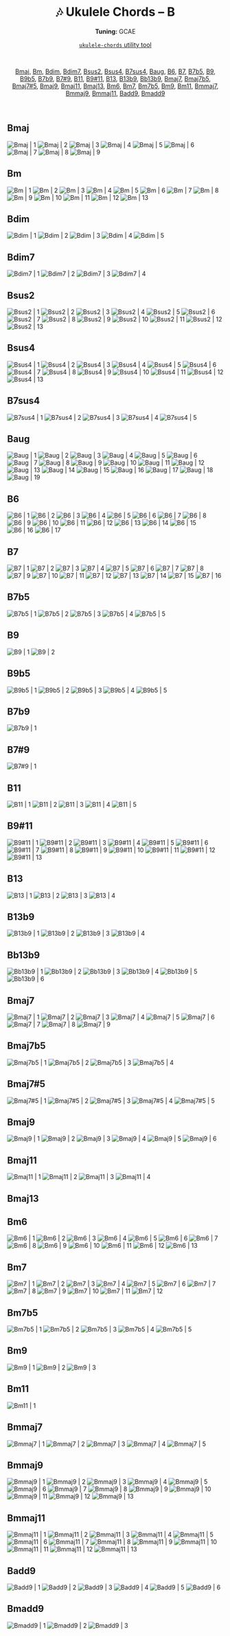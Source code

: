 <div align="center">
	<h1>🎶 Ukulele Chords – B</h1>
	<p>
		<strong>Tuning:</strong> GCAE
	</p>
	<p>
    	<a href="https://github.com/capevace/ukulele-chords"><code>ukulele-chords</code> utility tool</a>
	</p>
	<br>
	<p>
		<a href="#Bmaj">Bmaj</a>, <a href="#Bm">Bm</a>, <a href="#Bdim">Bdim</a>, <a href="#Bdim7">Bdim7</a>, <a href="#Bsus2">Bsus2</a>, <a href="#Bsus4">Bsus4</a>, <a href="#B7sus4">B7sus4</a>, <a href="#Baug">Baug</a>, <a href="#B6">B6</a>, <a href="#B7">B7</a>, <a href="#B7b5">B7b5</a>, <a href="#B9">B9</a>, <a href="#B9b5">B9b5</a>, <a href="#B7b9">B7b9</a>, <a href="#B7%239">B7#9</a>, <a href="#B11">B11</a>, <a href="#B9%2311">B9#11</a>, <a href="#B13">B13</a>, <a href="#B13b9">B13b9</a>, <a href="#Bb13b9">Bb13b9</a>, <a href="#Bmaj7">Bmaj7</a>, <a href="#Bmaj7b5">Bmaj7b5</a>, <a href="#Bmaj7%235">Bmaj7#5</a>, <a href="#Bmaj9">Bmaj9</a>, <a href="#Bmaj11">Bmaj11</a>, <a href="#Bmaj13">Bmaj13</a>, <a href="#Bm6">Bm6</a>, <a href="#Bm7">Bm7</a>, <a href="#Bm7b5">Bm7b5</a>, <a href="#Bm9">Bm9</a>, <a href="#Bm11">Bm11</a>, <a href="#Bmmaj7">Bmmaj7</a>, <a href="#Bmmaj9">Bmmaj9</a>, <a href="#Bmmaj11">Bmmaj11</a>, <a href="#Badd9">Badd9</a>, <a href="#Bmadd9">Bmadd9</a>
	</p>
</div>
<br>


## Bmaj

![Bmaj | 1](https://raw.githubusercontent.com/Capevace/ukulele-chords/main/svgs/Bmaj.svg) ![Bmaj | 2](https://raw.githubusercontent.com/Capevace/ukulele-chords/main/svgs/Bmaj-2.svg) ![Bmaj | 3](https://raw.githubusercontent.com/Capevace/ukulele-chords/main/svgs/Bmaj-3.svg) ![Bmaj | 4](https://raw.githubusercontent.com/Capevace/ukulele-chords/main/svgs/Bmaj-4.svg) ![Bmaj | 5](https://raw.githubusercontent.com/Capevace/ukulele-chords/main/svgs/Bmaj-5.svg) ![Bmaj | 6](https://raw.githubusercontent.com/Capevace/ukulele-chords/main/svgs/Bmaj-6.svg) ![Bmaj | 7](https://raw.githubusercontent.com/Capevace/ukulele-chords/main/svgs/Bmaj-7.svg) ![Bmaj | 8](https://raw.githubusercontent.com/Capevace/ukulele-chords/main/svgs/Bmaj-8.svg) ![Bmaj | 9](https://raw.githubusercontent.com/Capevace/ukulele-chords/main/svgs/Bmaj-9.svg) 

## Bm

![Bm | 1](https://raw.githubusercontent.com/Capevace/ukulele-chords/main/svgs/Bm.svg) ![Bm | 2](https://raw.githubusercontent.com/Capevace/ukulele-chords/main/svgs/Bm-2.svg) ![Bm | 3](https://raw.githubusercontent.com/Capevace/ukulele-chords/main/svgs/Bm-3.svg) ![Bm | 4](https://raw.githubusercontent.com/Capevace/ukulele-chords/main/svgs/Bm-4.svg) ![Bm | 5](https://raw.githubusercontent.com/Capevace/ukulele-chords/main/svgs/Bm-5.svg) ![Bm | 6](https://raw.githubusercontent.com/Capevace/ukulele-chords/main/svgs/Bm-6.svg) ![Bm | 7](https://raw.githubusercontent.com/Capevace/ukulele-chords/main/svgs/Bm-7.svg) ![Bm | 8](https://raw.githubusercontent.com/Capevace/ukulele-chords/main/svgs/Bm-8.svg) ![Bm | 9](https://raw.githubusercontent.com/Capevace/ukulele-chords/main/svgs/Bm-9.svg) ![Bm | 10](https://raw.githubusercontent.com/Capevace/ukulele-chords/main/svgs/Bm-10.svg) ![Bm | 11](https://raw.githubusercontent.com/Capevace/ukulele-chords/main/svgs/Bm-11.svg) ![Bm | 12](https://raw.githubusercontent.com/Capevace/ukulele-chords/main/svgs/Bm-12.svg) ![Bm | 13](https://raw.githubusercontent.com/Capevace/ukulele-chords/main/svgs/Bm-13.svg) 

## Bdim

![Bdim | 1](https://raw.githubusercontent.com/Capevace/ukulele-chords/main/svgs/Bdim.svg) ![Bdim | 2](https://raw.githubusercontent.com/Capevace/ukulele-chords/main/svgs/Bdim-2.svg) ![Bdim | 3](https://raw.githubusercontent.com/Capevace/ukulele-chords/main/svgs/Bdim-3.svg) ![Bdim | 4](https://raw.githubusercontent.com/Capevace/ukulele-chords/main/svgs/Bdim-4.svg) ![Bdim | 5](https://raw.githubusercontent.com/Capevace/ukulele-chords/main/svgs/Bdim-5.svg) 

## Bdim7

![Bdim7 | 1](https://raw.githubusercontent.com/Capevace/ukulele-chords/main/svgs/Bdim7.svg) ![Bdim7 | 2](https://raw.githubusercontent.com/Capevace/ukulele-chords/main/svgs/Bdim7-2.svg) ![Bdim7 | 3](https://raw.githubusercontent.com/Capevace/ukulele-chords/main/svgs/Bdim7-3.svg) ![Bdim7 | 4](https://raw.githubusercontent.com/Capevace/ukulele-chords/main/svgs/Bdim7-4.svg) 

## Bsus2

![Bsus2 | 1](https://raw.githubusercontent.com/Capevace/ukulele-chords/main/svgs/Bsus2.svg) ![Bsus2 | 2](https://raw.githubusercontent.com/Capevace/ukulele-chords/main/svgs/Bsus2-2.svg) ![Bsus2 | 3](https://raw.githubusercontent.com/Capevace/ukulele-chords/main/svgs/Bsus2-3.svg) ![Bsus2 | 4](https://raw.githubusercontent.com/Capevace/ukulele-chords/main/svgs/Bsus2-4.svg) ![Bsus2 | 5](https://raw.githubusercontent.com/Capevace/ukulele-chords/main/svgs/Bsus2-5.svg) ![Bsus2 | 6](https://raw.githubusercontent.com/Capevace/ukulele-chords/main/svgs/Bsus2-6.svg) ![Bsus2 | 7](https://raw.githubusercontent.com/Capevace/ukulele-chords/main/svgs/Bsus2-7.svg) ![Bsus2 | 8](https://raw.githubusercontent.com/Capevace/ukulele-chords/main/svgs/Bsus2-8.svg) ![Bsus2 | 9](https://raw.githubusercontent.com/Capevace/ukulele-chords/main/svgs/Bsus2-9.svg) ![Bsus2 | 10](https://raw.githubusercontent.com/Capevace/ukulele-chords/main/svgs/Bsus2-10.svg) ![Bsus2 | 11](https://raw.githubusercontent.com/Capevace/ukulele-chords/main/svgs/Bsus2-11.svg) ![Bsus2 | 12](https://raw.githubusercontent.com/Capevace/ukulele-chords/main/svgs/Bsus2-12.svg) ![Bsus2 | 13](https://raw.githubusercontent.com/Capevace/ukulele-chords/main/svgs/Bsus2-13.svg) 

## Bsus4

![Bsus4 | 1](https://raw.githubusercontent.com/Capevace/ukulele-chords/main/svgs/Bsus4.svg) ![Bsus4 | 2](https://raw.githubusercontent.com/Capevace/ukulele-chords/main/svgs/Bsus4-2.svg) ![Bsus4 | 3](https://raw.githubusercontent.com/Capevace/ukulele-chords/main/svgs/Bsus4-3.svg) ![Bsus4 | 4](https://raw.githubusercontent.com/Capevace/ukulele-chords/main/svgs/Bsus4-4.svg) ![Bsus4 | 5](https://raw.githubusercontent.com/Capevace/ukulele-chords/main/svgs/Bsus4-5.svg) ![Bsus4 | 6](https://raw.githubusercontent.com/Capevace/ukulele-chords/main/svgs/Bsus4-6.svg) ![Bsus4 | 7](https://raw.githubusercontent.com/Capevace/ukulele-chords/main/svgs/Bsus4-7.svg) ![Bsus4 | 8](https://raw.githubusercontent.com/Capevace/ukulele-chords/main/svgs/Bsus4-8.svg) ![Bsus4 | 9](https://raw.githubusercontent.com/Capevace/ukulele-chords/main/svgs/Bsus4-9.svg) ![Bsus4 | 10](https://raw.githubusercontent.com/Capevace/ukulele-chords/main/svgs/Bsus4-10.svg) ![Bsus4 | 11](https://raw.githubusercontent.com/Capevace/ukulele-chords/main/svgs/Bsus4-11.svg) ![Bsus4 | 12](https://raw.githubusercontent.com/Capevace/ukulele-chords/main/svgs/Bsus4-12.svg) ![Bsus4 | 13](https://raw.githubusercontent.com/Capevace/ukulele-chords/main/svgs/Bsus4-13.svg) 

## B7sus4

![B7sus4 | 1](https://raw.githubusercontent.com/Capevace/ukulele-chords/main/svgs/B7sus4.svg) ![B7sus4 | 2](https://raw.githubusercontent.com/Capevace/ukulele-chords/main/svgs/B7sus4-2.svg) ![B7sus4 | 3](https://raw.githubusercontent.com/Capevace/ukulele-chords/main/svgs/B7sus4-3.svg) ![B7sus4 | 4](https://raw.githubusercontent.com/Capevace/ukulele-chords/main/svgs/B7sus4-4.svg) ![B7sus4 | 5](https://raw.githubusercontent.com/Capevace/ukulele-chords/main/svgs/B7sus4-5.svg) 

## Baug

![Baug | 1](https://raw.githubusercontent.com/Capevace/ukulele-chords/main/svgs/Baug.svg) ![Baug | 2](https://raw.githubusercontent.com/Capevace/ukulele-chords/main/svgs/Baug-2.svg) ![Baug | 3](https://raw.githubusercontent.com/Capevace/ukulele-chords/main/svgs/Baug-3.svg) ![Baug | 4](https://raw.githubusercontent.com/Capevace/ukulele-chords/main/svgs/Baug-4.svg) ![Baug | 5](https://raw.githubusercontent.com/Capevace/ukulele-chords/main/svgs/Baug-5.svg) ![Baug | 6](https://raw.githubusercontent.com/Capevace/ukulele-chords/main/svgs/Baug-6.svg) ![Baug | 7](https://raw.githubusercontent.com/Capevace/ukulele-chords/main/svgs/Baug-7.svg) ![Baug | 8](https://raw.githubusercontent.com/Capevace/ukulele-chords/main/svgs/Baug-8.svg) ![Baug | 9](https://raw.githubusercontent.com/Capevace/ukulele-chords/main/svgs/Baug-9.svg) ![Baug | 10](https://raw.githubusercontent.com/Capevace/ukulele-chords/main/svgs/Baug-10.svg) ![Baug | 11](https://raw.githubusercontent.com/Capevace/ukulele-chords/main/svgs/Baug-11.svg) ![Baug | 12](https://raw.githubusercontent.com/Capevace/ukulele-chords/main/svgs/Baug-12.svg) ![Baug | 13](https://raw.githubusercontent.com/Capevace/ukulele-chords/main/svgs/Baug-13.svg) ![Baug | 14](https://raw.githubusercontent.com/Capevace/ukulele-chords/main/svgs/Baug-14.svg) ![Baug | 15](https://raw.githubusercontent.com/Capevace/ukulele-chords/main/svgs/Baug-15.svg) ![Baug | 16](https://raw.githubusercontent.com/Capevace/ukulele-chords/main/svgs/Baug-16.svg) ![Baug | 17](https://raw.githubusercontent.com/Capevace/ukulele-chords/main/svgs/Baug-17.svg) ![Baug | 18](https://raw.githubusercontent.com/Capevace/ukulele-chords/main/svgs/Baug-18.svg) ![Baug | 19](https://raw.githubusercontent.com/Capevace/ukulele-chords/main/svgs/Baug-19.svg) 

## B6

![B6 | 1](https://raw.githubusercontent.com/Capevace/ukulele-chords/main/svgs/B6.svg) ![B6 | 2](https://raw.githubusercontent.com/Capevace/ukulele-chords/main/svgs/B6-2.svg) ![B6 | 3](https://raw.githubusercontent.com/Capevace/ukulele-chords/main/svgs/B6-3.svg) ![B6 | 4](https://raw.githubusercontent.com/Capevace/ukulele-chords/main/svgs/B6-4.svg) ![B6 | 5](https://raw.githubusercontent.com/Capevace/ukulele-chords/main/svgs/B6-5.svg) ![B6 | 6](https://raw.githubusercontent.com/Capevace/ukulele-chords/main/svgs/B6-6.svg) ![B6 | 7](https://raw.githubusercontent.com/Capevace/ukulele-chords/main/svgs/B6-7.svg) ![B6 | 8](https://raw.githubusercontent.com/Capevace/ukulele-chords/main/svgs/B6-8.svg) ![B6 | 9](https://raw.githubusercontent.com/Capevace/ukulele-chords/main/svgs/B6-9.svg) ![B6 | 10](https://raw.githubusercontent.com/Capevace/ukulele-chords/main/svgs/B6-10.svg) ![B6 | 11](https://raw.githubusercontent.com/Capevace/ukulele-chords/main/svgs/B6-11.svg) ![B6 | 12](https://raw.githubusercontent.com/Capevace/ukulele-chords/main/svgs/B6-12.svg) ![B6 | 13](https://raw.githubusercontent.com/Capevace/ukulele-chords/main/svgs/B6-13.svg) ![B6 | 14](https://raw.githubusercontent.com/Capevace/ukulele-chords/main/svgs/B6-14.svg) ![B6 | 15](https://raw.githubusercontent.com/Capevace/ukulele-chords/main/svgs/B6-15.svg) ![B6 | 16](https://raw.githubusercontent.com/Capevace/ukulele-chords/main/svgs/B6-16.svg) ![B6 | 17](https://raw.githubusercontent.com/Capevace/ukulele-chords/main/svgs/B6-17.svg) 

## B7

![B7 | 1](https://raw.githubusercontent.com/Capevace/ukulele-chords/main/svgs/B7.svg) ![B7 | 2](https://raw.githubusercontent.com/Capevace/ukulele-chords/main/svgs/B7-2.svg) ![B7 | 3](https://raw.githubusercontent.com/Capevace/ukulele-chords/main/svgs/B7-3.svg) ![B7 | 4](https://raw.githubusercontent.com/Capevace/ukulele-chords/main/svgs/B7-4.svg) ![B7 | 5](https://raw.githubusercontent.com/Capevace/ukulele-chords/main/svgs/B7-5.svg) ![B7 | 6](https://raw.githubusercontent.com/Capevace/ukulele-chords/main/svgs/B7-6.svg) ![B7 | 7](https://raw.githubusercontent.com/Capevace/ukulele-chords/main/svgs/B7-7.svg) ![B7 | 8](https://raw.githubusercontent.com/Capevace/ukulele-chords/main/svgs/B7-8.svg) ![B7 | 9](https://raw.githubusercontent.com/Capevace/ukulele-chords/main/svgs/B7-9.svg) ![B7 | 10](https://raw.githubusercontent.com/Capevace/ukulele-chords/main/svgs/B7-10.svg) ![B7 | 11](https://raw.githubusercontent.com/Capevace/ukulele-chords/main/svgs/B7-11.svg) ![B7 | 12](https://raw.githubusercontent.com/Capevace/ukulele-chords/main/svgs/B7-12.svg) ![B7 | 13](https://raw.githubusercontent.com/Capevace/ukulele-chords/main/svgs/B7-13.svg) ![B7 | 14](https://raw.githubusercontent.com/Capevace/ukulele-chords/main/svgs/B7-14.svg) ![B7 | 15](https://raw.githubusercontent.com/Capevace/ukulele-chords/main/svgs/B7-15.svg) ![B7 | 16](https://raw.githubusercontent.com/Capevace/ukulele-chords/main/svgs/B7-16.svg) 

## B7b5

![B7b5 | 1](https://raw.githubusercontent.com/Capevace/ukulele-chords/main/svgs/B7b5.svg) ![B7b5 | 2](https://raw.githubusercontent.com/Capevace/ukulele-chords/main/svgs/B7b5-2.svg) ![B7b5 | 3](https://raw.githubusercontent.com/Capevace/ukulele-chords/main/svgs/B7b5-3.svg) ![B7b5 | 4](https://raw.githubusercontent.com/Capevace/ukulele-chords/main/svgs/B7b5-4.svg) ![B7b5 | 5](https://raw.githubusercontent.com/Capevace/ukulele-chords/main/svgs/B7b5-5.svg) 

## B9

![B9 | 1](https://raw.githubusercontent.com/Capevace/ukulele-chords/main/svgs/B9.svg) ![B9 | 2](https://raw.githubusercontent.com/Capevace/ukulele-chords/main/svgs/B9-2.svg) 

## B9b5

![B9b5 | 1](https://raw.githubusercontent.com/Capevace/ukulele-chords/main/svgs/B9b5.svg) ![B9b5 | 2](https://raw.githubusercontent.com/Capevace/ukulele-chords/main/svgs/B9b5-2.svg) ![B9b5 | 3](https://raw.githubusercontent.com/Capevace/ukulele-chords/main/svgs/B9b5-3.svg) ![B9b5 | 4](https://raw.githubusercontent.com/Capevace/ukulele-chords/main/svgs/B9b5-4.svg) ![B9b5 | 5](https://raw.githubusercontent.com/Capevace/ukulele-chords/main/svgs/B9b5-5.svg) 

## B7b9

![B7b9 | 1](https://raw.githubusercontent.com/Capevace/ukulele-chords/main/svgs/B7b9.svg) 

## B7#9

![B7#9 | 1](https://raw.githubusercontent.com/Capevace/ukulele-chords/main/svgs/B7%239.svg) 

## B11

![B11 | 1](https://raw.githubusercontent.com/Capevace/ukulele-chords/main/svgs/B11.svg) ![B11 | 2](https://raw.githubusercontent.com/Capevace/ukulele-chords/main/svgs/B11-2.svg) ![B11 | 3](https://raw.githubusercontent.com/Capevace/ukulele-chords/main/svgs/B11-3.svg) ![B11 | 4](https://raw.githubusercontent.com/Capevace/ukulele-chords/main/svgs/B11-4.svg) ![B11 | 5](https://raw.githubusercontent.com/Capevace/ukulele-chords/main/svgs/B11-5.svg) 

## B9#11

![B9#11 | 1](https://raw.githubusercontent.com/Capevace/ukulele-chords/main/svgs/B9%2311.svg) ![B9#11 | 2](https://raw.githubusercontent.com/Capevace/ukulele-chords/main/svgs/B9%2311-2.svg) ![B9#11 | 3](https://raw.githubusercontent.com/Capevace/ukulele-chords/main/svgs/B9%2311-3.svg) ![B9#11 | 4](https://raw.githubusercontent.com/Capevace/ukulele-chords/main/svgs/B9%2311-4.svg) ![B9#11 | 5](https://raw.githubusercontent.com/Capevace/ukulele-chords/main/svgs/B9%2311-5.svg) ![B9#11 | 6](https://raw.githubusercontent.com/Capevace/ukulele-chords/main/svgs/B9%2311-6.svg) ![B9#11 | 7](https://raw.githubusercontent.com/Capevace/ukulele-chords/main/svgs/B9%2311-7.svg) ![B9#11 | 8](https://raw.githubusercontent.com/Capevace/ukulele-chords/main/svgs/B9%2311-8.svg) ![B9#11 | 9](https://raw.githubusercontent.com/Capevace/ukulele-chords/main/svgs/B9%2311-9.svg) ![B9#11 | 10](https://raw.githubusercontent.com/Capevace/ukulele-chords/main/svgs/B9%2311-10.svg) ![B9#11 | 11](https://raw.githubusercontent.com/Capevace/ukulele-chords/main/svgs/B9%2311-11.svg) ![B9#11 | 12](https://raw.githubusercontent.com/Capevace/ukulele-chords/main/svgs/B9%2311-12.svg) ![B9#11 | 13](https://raw.githubusercontent.com/Capevace/ukulele-chords/main/svgs/B9%2311-13.svg) 

## B13

![B13 | 1](https://raw.githubusercontent.com/Capevace/ukulele-chords/main/svgs/B13.svg) ![B13 | 2](https://raw.githubusercontent.com/Capevace/ukulele-chords/main/svgs/B13-2.svg) ![B13 | 3](https://raw.githubusercontent.com/Capevace/ukulele-chords/main/svgs/B13-3.svg) ![B13 | 4](https://raw.githubusercontent.com/Capevace/ukulele-chords/main/svgs/B13-4.svg) 

## B13b9

![B13b9 | 1](https://raw.githubusercontent.com/Capevace/ukulele-chords/main/svgs/B13b9.svg) ![B13b9 | 2](https://raw.githubusercontent.com/Capevace/ukulele-chords/main/svgs/B13b9-2.svg) ![B13b9 | 3](https://raw.githubusercontent.com/Capevace/ukulele-chords/main/svgs/B13b9-3.svg) ![B13b9 | 4](https://raw.githubusercontent.com/Capevace/ukulele-chords/main/svgs/B13b9-4.svg) 

## Bb13b9

![Bb13b9 | 1](https://raw.githubusercontent.com/Capevace/ukulele-chords/main/svgs/Bb13b9.svg) ![Bb13b9 | 2](https://raw.githubusercontent.com/Capevace/ukulele-chords/main/svgs/Bb13b9-2.svg) ![Bb13b9 | 3](https://raw.githubusercontent.com/Capevace/ukulele-chords/main/svgs/Bb13b9-3.svg) ![Bb13b9 | 4](https://raw.githubusercontent.com/Capevace/ukulele-chords/main/svgs/Bb13b9-4.svg) ![Bb13b9 | 5](https://raw.githubusercontent.com/Capevace/ukulele-chords/main/svgs/Bb13b9-5.svg) ![Bb13b9 | 6](https://raw.githubusercontent.com/Capevace/ukulele-chords/main/svgs/Bb13b9-6.svg) 

## Bmaj7

![Bmaj7 | 1](https://raw.githubusercontent.com/Capevace/ukulele-chords/main/svgs/Bmaj7.svg) ![Bmaj7 | 2](https://raw.githubusercontent.com/Capevace/ukulele-chords/main/svgs/Bmaj7-2.svg) ![Bmaj7 | 3](https://raw.githubusercontent.com/Capevace/ukulele-chords/main/svgs/Bmaj7-3.svg) ![Bmaj7 | 4](https://raw.githubusercontent.com/Capevace/ukulele-chords/main/svgs/Bmaj7-4.svg) ![Bmaj7 | 5](https://raw.githubusercontent.com/Capevace/ukulele-chords/main/svgs/Bmaj7-5.svg) ![Bmaj7 | 6](https://raw.githubusercontent.com/Capevace/ukulele-chords/main/svgs/Bmaj7-6.svg) ![Bmaj7 | 7](https://raw.githubusercontent.com/Capevace/ukulele-chords/main/svgs/Bmaj7-7.svg) ![Bmaj7 | 8](https://raw.githubusercontent.com/Capevace/ukulele-chords/main/svgs/Bmaj7-8.svg) ![Bmaj7 | 9](https://raw.githubusercontent.com/Capevace/ukulele-chords/main/svgs/Bmaj7-9.svg) 

## Bmaj7b5

![Bmaj7b5 | 1](https://raw.githubusercontent.com/Capevace/ukulele-chords/main/svgs/Bmaj7b5.svg) ![Bmaj7b5 | 2](https://raw.githubusercontent.com/Capevace/ukulele-chords/main/svgs/Bmaj7b5-2.svg) ![Bmaj7b5 | 3](https://raw.githubusercontent.com/Capevace/ukulele-chords/main/svgs/Bmaj7b5-3.svg) ![Bmaj7b5 | 4](https://raw.githubusercontent.com/Capevace/ukulele-chords/main/svgs/Bmaj7b5-4.svg) 

## Bmaj7#5

![Bmaj7#5 | 1](https://raw.githubusercontent.com/Capevace/ukulele-chords/main/svgs/Bmaj7%235.svg) ![Bmaj7#5 | 2](https://raw.githubusercontent.com/Capevace/ukulele-chords/main/svgs/Bmaj7%235-2.svg) ![Bmaj7#5 | 3](https://raw.githubusercontent.com/Capevace/ukulele-chords/main/svgs/Bmaj7%235-3.svg) ![Bmaj7#5 | 4](https://raw.githubusercontent.com/Capevace/ukulele-chords/main/svgs/Bmaj7%235-4.svg) ![Bmaj7#5 | 5](https://raw.githubusercontent.com/Capevace/ukulele-chords/main/svgs/Bmaj7%235-5.svg) 

## Bmaj9

![Bmaj9 | 1](https://raw.githubusercontent.com/Capevace/ukulele-chords/main/svgs/Bmaj9.svg) ![Bmaj9 | 2](https://raw.githubusercontent.com/Capevace/ukulele-chords/main/svgs/Bmaj9-2.svg) ![Bmaj9 | 3](https://raw.githubusercontent.com/Capevace/ukulele-chords/main/svgs/Bmaj9-3.svg) ![Bmaj9 | 4](https://raw.githubusercontent.com/Capevace/ukulele-chords/main/svgs/Bmaj9-4.svg) ![Bmaj9 | 5](https://raw.githubusercontent.com/Capevace/ukulele-chords/main/svgs/Bmaj9-5.svg) ![Bmaj9 | 6](https://raw.githubusercontent.com/Capevace/ukulele-chords/main/svgs/Bmaj9-6.svg) 

## Bmaj11

![Bmaj11 | 1](https://raw.githubusercontent.com/Capevace/ukulele-chords/main/svgs/Bmaj11.svg) ![Bmaj11 | 2](https://raw.githubusercontent.com/Capevace/ukulele-chords/main/svgs/Bmaj11-2.svg) ![Bmaj11 | 3](https://raw.githubusercontent.com/Capevace/ukulele-chords/main/svgs/Bmaj11-3.svg) ![Bmaj11 | 4](https://raw.githubusercontent.com/Capevace/ukulele-chords/main/svgs/Bmaj11-4.svg) 

## Bmaj13



## Bm6

![Bm6 | 1](https://raw.githubusercontent.com/Capevace/ukulele-chords/main/svgs/Bm6.svg) ![Bm6 | 2](https://raw.githubusercontent.com/Capevace/ukulele-chords/main/svgs/Bm6-2.svg) ![Bm6 | 3](https://raw.githubusercontent.com/Capevace/ukulele-chords/main/svgs/Bm6-3.svg) ![Bm6 | 4](https://raw.githubusercontent.com/Capevace/ukulele-chords/main/svgs/Bm6-4.svg) ![Bm6 | 5](https://raw.githubusercontent.com/Capevace/ukulele-chords/main/svgs/Bm6-5.svg) ![Bm6 | 6](https://raw.githubusercontent.com/Capevace/ukulele-chords/main/svgs/Bm6-6.svg) ![Bm6 | 7](https://raw.githubusercontent.com/Capevace/ukulele-chords/main/svgs/Bm6-7.svg) ![Bm6 | 8](https://raw.githubusercontent.com/Capevace/ukulele-chords/main/svgs/Bm6-8.svg) ![Bm6 | 9](https://raw.githubusercontent.com/Capevace/ukulele-chords/main/svgs/Bm6-9.svg) ![Bm6 | 10](https://raw.githubusercontent.com/Capevace/ukulele-chords/main/svgs/Bm6-10.svg) ![Bm6 | 11](https://raw.githubusercontent.com/Capevace/ukulele-chords/main/svgs/Bm6-11.svg) ![Bm6 | 12](https://raw.githubusercontent.com/Capevace/ukulele-chords/main/svgs/Bm6-12.svg) ![Bm6 | 13](https://raw.githubusercontent.com/Capevace/ukulele-chords/main/svgs/Bm6-13.svg) 

## Bm7

![Bm7 | 1](https://raw.githubusercontent.com/Capevace/ukulele-chords/main/svgs/Bm7.svg) ![Bm7 | 2](https://raw.githubusercontent.com/Capevace/ukulele-chords/main/svgs/Bm7-2.svg) ![Bm7 | 3](https://raw.githubusercontent.com/Capevace/ukulele-chords/main/svgs/Bm7-3.svg) ![Bm7 | 4](https://raw.githubusercontent.com/Capevace/ukulele-chords/main/svgs/Bm7-4.svg) ![Bm7 | 5](https://raw.githubusercontent.com/Capevace/ukulele-chords/main/svgs/Bm7-5.svg) ![Bm7 | 6](https://raw.githubusercontent.com/Capevace/ukulele-chords/main/svgs/Bm7-6.svg) ![Bm7 | 7](https://raw.githubusercontent.com/Capevace/ukulele-chords/main/svgs/Bm7-7.svg) ![Bm7 | 8](https://raw.githubusercontent.com/Capevace/ukulele-chords/main/svgs/Bm7-8.svg) ![Bm7 | 9](https://raw.githubusercontent.com/Capevace/ukulele-chords/main/svgs/Bm7-9.svg) ![Bm7 | 10](https://raw.githubusercontent.com/Capevace/ukulele-chords/main/svgs/Bm7-10.svg) ![Bm7 | 11](https://raw.githubusercontent.com/Capevace/ukulele-chords/main/svgs/Bm7-11.svg) ![Bm7 | 12](https://raw.githubusercontent.com/Capevace/ukulele-chords/main/svgs/Bm7-12.svg) 

## Bm7b5

![Bm7b5 | 1](https://raw.githubusercontent.com/Capevace/ukulele-chords/main/svgs/Bm7b5.svg) ![Bm7b5 | 2](https://raw.githubusercontent.com/Capevace/ukulele-chords/main/svgs/Bm7b5-2.svg) ![Bm7b5 | 3](https://raw.githubusercontent.com/Capevace/ukulele-chords/main/svgs/Bm7b5-3.svg) ![Bm7b5 | 4](https://raw.githubusercontent.com/Capevace/ukulele-chords/main/svgs/Bm7b5-4.svg) ![Bm7b5 | 5](https://raw.githubusercontent.com/Capevace/ukulele-chords/main/svgs/Bm7b5-5.svg) 

## Bm9

![Bm9 | 1](https://raw.githubusercontent.com/Capevace/ukulele-chords/main/svgs/Bm9.svg) ![Bm9 | 2](https://raw.githubusercontent.com/Capevace/ukulele-chords/main/svgs/Bm9-2.svg) ![Bm9 | 3](https://raw.githubusercontent.com/Capevace/ukulele-chords/main/svgs/Bm9-3.svg) 

## Bm11

![Bm11 | 1](https://raw.githubusercontent.com/Capevace/ukulele-chords/main/svgs/Bm11.svg) 

## Bmmaj7

![Bmmaj7 | 1](https://raw.githubusercontent.com/Capevace/ukulele-chords/main/svgs/Bmmaj7.svg) ![Bmmaj7 | 2](https://raw.githubusercontent.com/Capevace/ukulele-chords/main/svgs/Bmmaj7-2.svg) ![Bmmaj7 | 3](https://raw.githubusercontent.com/Capevace/ukulele-chords/main/svgs/Bmmaj7-3.svg) ![Bmmaj7 | 4](https://raw.githubusercontent.com/Capevace/ukulele-chords/main/svgs/Bmmaj7-4.svg) ![Bmmaj7 | 5](https://raw.githubusercontent.com/Capevace/ukulele-chords/main/svgs/Bmmaj7-5.svg) 

## Bmmaj9

![Bmmaj9 | 1](https://raw.githubusercontent.com/Capevace/ukulele-chords/main/svgs/Bmmaj9.svg) ![Bmmaj9 | 2](https://raw.githubusercontent.com/Capevace/ukulele-chords/main/svgs/Bmmaj9-2.svg) ![Bmmaj9 | 3](https://raw.githubusercontent.com/Capevace/ukulele-chords/main/svgs/Bmmaj9-3.svg) ![Bmmaj9 | 4](https://raw.githubusercontent.com/Capevace/ukulele-chords/main/svgs/Bmmaj9-4.svg) ![Bmmaj9 | 5](https://raw.githubusercontent.com/Capevace/ukulele-chords/main/svgs/Bmmaj9-5.svg) ![Bmmaj9 | 6](https://raw.githubusercontent.com/Capevace/ukulele-chords/main/svgs/Bmmaj9-6.svg) ![Bmmaj9 | 7](https://raw.githubusercontent.com/Capevace/ukulele-chords/main/svgs/Bmmaj9-7.svg) ![Bmmaj9 | 8](https://raw.githubusercontent.com/Capevace/ukulele-chords/main/svgs/Bmmaj9-8.svg) ![Bmmaj9 | 9](https://raw.githubusercontent.com/Capevace/ukulele-chords/main/svgs/Bmmaj9-9.svg) ![Bmmaj9 | 10](https://raw.githubusercontent.com/Capevace/ukulele-chords/main/svgs/Bmmaj9-10.svg) ![Bmmaj9 | 11](https://raw.githubusercontent.com/Capevace/ukulele-chords/main/svgs/Bmmaj9-11.svg) ![Bmmaj9 | 12](https://raw.githubusercontent.com/Capevace/ukulele-chords/main/svgs/Bmmaj9-12.svg) ![Bmmaj9 | 13](https://raw.githubusercontent.com/Capevace/ukulele-chords/main/svgs/Bmmaj9-13.svg) 

## Bmmaj11

![Bmmaj11 | 1](https://raw.githubusercontent.com/Capevace/ukulele-chords/main/svgs/Bmmaj11.svg) ![Bmmaj11 | 2](https://raw.githubusercontent.com/Capevace/ukulele-chords/main/svgs/Bmmaj11-2.svg) ![Bmmaj11 | 3](https://raw.githubusercontent.com/Capevace/ukulele-chords/main/svgs/Bmmaj11-3.svg) ![Bmmaj11 | 4](https://raw.githubusercontent.com/Capevace/ukulele-chords/main/svgs/Bmmaj11-4.svg) ![Bmmaj11 | 5](https://raw.githubusercontent.com/Capevace/ukulele-chords/main/svgs/Bmmaj11-5.svg) ![Bmmaj11 | 6](https://raw.githubusercontent.com/Capevace/ukulele-chords/main/svgs/Bmmaj11-6.svg) ![Bmmaj11 | 7](https://raw.githubusercontent.com/Capevace/ukulele-chords/main/svgs/Bmmaj11-7.svg) ![Bmmaj11 | 8](https://raw.githubusercontent.com/Capevace/ukulele-chords/main/svgs/Bmmaj11-8.svg) ![Bmmaj11 | 9](https://raw.githubusercontent.com/Capevace/ukulele-chords/main/svgs/Bmmaj11-9.svg) ![Bmmaj11 | 10](https://raw.githubusercontent.com/Capevace/ukulele-chords/main/svgs/Bmmaj11-10.svg) ![Bmmaj11 | 11](https://raw.githubusercontent.com/Capevace/ukulele-chords/main/svgs/Bmmaj11-11.svg) ![Bmmaj11 | 12](https://raw.githubusercontent.com/Capevace/ukulele-chords/main/svgs/Bmmaj11-12.svg) ![Bmmaj11 | 13](https://raw.githubusercontent.com/Capevace/ukulele-chords/main/svgs/Bmmaj11-13.svg) 

## Badd9

![Badd9 | 1](https://raw.githubusercontent.com/Capevace/ukulele-chords/main/svgs/Badd9.svg) ![Badd9 | 2](https://raw.githubusercontent.com/Capevace/ukulele-chords/main/svgs/Badd9-2.svg) ![Badd9 | 3](https://raw.githubusercontent.com/Capevace/ukulele-chords/main/svgs/Badd9-3.svg) ![Badd9 | 4](https://raw.githubusercontent.com/Capevace/ukulele-chords/main/svgs/Badd9-4.svg) ![Badd9 | 5](https://raw.githubusercontent.com/Capevace/ukulele-chords/main/svgs/Badd9-5.svg) ![Badd9 | 6](https://raw.githubusercontent.com/Capevace/ukulele-chords/main/svgs/Badd9-6.svg) 

## Bmadd9

![Bmadd9 | 1](https://raw.githubusercontent.com/Capevace/ukulele-chords/main/svgs/Bmadd9.svg) ![Bmadd9 | 2](https://raw.githubusercontent.com/Capevace/ukulele-chords/main/svgs/Bmadd9-2.svg) ![Bmadd9 | 3](https://raw.githubusercontent.com/Capevace/ukulele-chords/main/svgs/Bmadd9-3.svg) 


